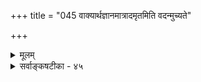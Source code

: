 +++
title = "045 वाक्यार्थज्ञानमात्रादमृतमिति वदन्मुच्यते"

+++
<details><summary>मूलम्</summary>

वाक्यार्थज्ञानमात्रादमृतमिति वदन्मुच्यते किं श्रुतेऽस्मिन् बाढं चेन्मानबाधस्स यदनुभवति प्रागिवाद्यापि दुःखम् ।  
ध्यानादीनां विधानं भवति च वितथं तन्न युक्तं न चेष्टं ध्यानाद्यङ्गाढ्यशब्दोदितचरममतेर्नाधिकं वः प्रकाश्यम् ॥ ४५ ॥
</details>

<details><summary>सर्वाङ्कषटीका - ४५</summary>

एवं प्राचीनमद्वैतमतद्वयं निराकृत्य, अन्तिमं शाब्दापरोक्षवादं निराकरोति - वाक्यार्थेत्यादि। वाक्यार्थ- **ज्ञानमात्रात्** =‘तत्त्वमसि' **इत्यादिवाक्यजन्यब्रह्मात्मैक्यज्ञानादेवअमृतम्** = मोक्षः भवतिइति वदन्भवान्, **अस्मिन्** = एतादृशवाक्ये श्रुते मुच्यते **किम्** = संसारबन्धात् मुक्तो भवति किम् ? बाढं चेत् 'सत्यम्, भवति' इति चेत्, **मानबाधः** = प्रत्यक्षविरोधः, **यत्** = **यस्मात्सः** = **तादृशश्रवणजन्यज्ञानवान्प्रागिव** = तादृशवाक्यश्रवणात् पूर्वं यथा, **तथैवअद्यापि** = **श्रवणानन्तरमपिदुःखम्** = संसारदुःखम् अनुभवति, तस्मात्मानबाधः इत्यन्वयः ॥ 

[[267]] 

ध्यानादीनां विधानं भवति च वितथं, तन्न युक्तं न चेष्टं 

ध्यानाद्यङ्गाढ्यशब्दोदितचरममतेर्नाधिकं वः प्रकाश्यम् ॥45॥ 

 

अयमाशयः - 'द्वितीयाद्वै भयं भवति' (बृ. 3-4-2 ) इति भेदज्ञानमेव भयकारणमुच्यते । स एव संसारः, बन्ध इति च कथ्यते । अद्वितीयत्वज्ञानमेव **एतद्भयनिवृत्तिकारणम्** = बन्धनिवृत्तिकाणम् । बन्धनिवृत्तिरेव चामृतत्त्वमित्यपि सिद्धम् । अतश्च 'तत्त्वमसि' 'अयमात्मा ब्रह्म' (बृ.6-4-5 ) इत्यादि - ब्रह्माद्वैतज्ञानमेव **मुक्तिहेतुः** =बन्धनिवृत्तिहेतुः सिद्धः । 'आत्मा वा अरे द्रष्टव्यः श्रोतव्यो मन्तव्यो निदिध्यासितव्यः' (बृ.4-4-5, 6-5-6 ) इत्यत्रोक्तं श्रवणं चाद्वैतवाक्यश्रवणमेवात्मदर्शनहेतुः प्रतिपाद्यते । श्रवणजन्यमेतद्ज्ञानमेव वाक्यजन्यवाक्यार्थज्ञानं मुक्तिहेतुरुच्यते । अत्रैवं प्रश्नः - वाक्यजन्यमेतादृशज्ञानं तादृशवाक्यं श्रुतवतः व्युत्पन्नस्य सर्वस्यापि जायते । तत्राप्रामाण्यादिज्ञानमपि नास्त्येव । अथापि तस्य बन्धनिवृत्तिः तावन्मात्रादेव भवति वा? यदि भवतीत्युच्यते; कस्यापि तथा नानुभवः किल; पूर्ववदेव संसारबन्धस्तथैवानुभूयते किल । अत इदमनुभवविरुद्धम् ॥ 

1 

ननु उक्तमत्र समाधानम् – ' नावगतब्रह्मात्मभावस्य यथा पूर्वं संसारित्वम् । यस्य तु यथापूर्वं संसारित्वम्, नासाववगतब्रह्मात्मभावः' इतीति चेत्तत्राह - ध्यानादीनामित्यादि । आदिना मननग्रहणम् । ‘श्रोतव्यः' इत्युक्तवाक्यजन्यवाक्यार्थज्ञानमात्रेण यदि संसारनिवृत्तिः, तर्हि ‘मन्तव्यः निदिध्यासितव्यः', इति मननध्यानयोः विधानं **वितथम्** = व्यर्थं भवति । तत् न **युक्तम्** = श्रुतिवाक्यस्य वैयर्थ्यं न हि युक्तम् । यूपादित्यादिवाक्यवत् गत्यन्तराभावे किं कर्तुं शक्यते ? इत्यत्र – न इष्टं **च** = नाङ्गीकृतं चेति ॥ 

दार्शनिकस्तु भामतीकारः, ‘शतशः संस्कृतमपि कलमबीजं न हि यवाङ्कुरं जनयेत्' इति न्यायेन शब्दस्यापरोक्षजनकत्वासंभवं पश्यन्, मानसमेवापरोक्षं ज्ञानमित्याह । यद्यपि श्रीशङ्कराचार्यैः परोक्षज्ञानम् अपरोक्षभ्रमनिवर्तकं न भवेत् - इति वादः नाङ्गीकृतः । अत एव ' वेदप्रमाणजनितब्रह्मात्मभावस्य संसारनिवृत्तिरवश्यं भवेत्' इति वेदोपर्येव भारो निक्षिप्यते तैः । अत एवात्र पूर्वंम् (श्लो. 43 ) परोक्षादपि प्रत्यक्षबाधः उपपादितः । अतोऽत्र शाब्दापरोक्षवादस्य नास्त्यावश्यकता; तथापि, 'परोक्षत्वापरोक्षत्वे न प्रमाणस्वरूपकृते; किन्तु प्रमेयस्वरूपकृते' इति बौद्धवादमवलम्ब्य शब्दस्यापरोक्षजनकत्वं विवरणकृता साध्यते । आहत्य च, पक्षत्रयेऽपि ध्यानमननयोस्सार्थक्यम् । भेदवासनाया बहोः कालादेव रूढमूलत्वात् श्रवणमात्रेण भेदवासनाधीनो भ्रमो न निवर्तेत । अतः पुनः पुनः श्रवणं मननं ध्यानं चावश्यकमेवेति न वैयर्थ्यमित्यत्राह – ध्यानादीति । ध्यानादिभिः अङ्गैः **आढ्येन** = प्राप्तबलेन शब्देन **उदिता** = उत्पन्ना या **चरमा** = अन्तिमा **मतिः** = अपरोक्षरूपं ज्ञानम्, तस्यापि **प्रकाश्यम्** = प्रकाशनीयम्, **अधिकम्** = अधिकांशः 

निर्विशेषवादिनस्तव **न** = न भवत्येव । प्राथमिक श्रवणजन्यज्ञानापेक्षया मनननिदिध्यासनयोः अधिकविषयत्वे, ताभ्यां प्रथमोत्पन्नज्ञानस्य पोषणं न सर्वथा भवेत्, भिन्नविषयकत्वात् । निर्विशेषवादे ब्रह्मविषयकज्ञानेषु तारतम्यादिकं न संभवति । एवम् अधिकविषयत्वाभावे सति प्राथमिकं ज्ञानं न भ्रमनिवर्तकम्, अन्तिमं तु 

 

[[268]] 

निवर्तकमिति कथं युज्यते ? परोक्षत्वापरोक्षत्वे तु न प्रयोजके इति च दर्शितमेव ( श्लो. 43 ) ! निरस्यते च समनन्तरश्लोक एव शब्दापरोक्षवादोऽपि । अतश्च वाक्यार्थज्ञानमपि न मोक्षसाधनम्, किन्तु भक्तिरूपापन्नमुपासनात्मकं ज्ञानमेव । दूराद्वा रज्जुं पश्यन् 'अयं सर्पः' इति भ्राम्यति पुरुषः । समीपमुपसर्पन्, 'नायं सर्पः, किन्तु रज्जुः' इति निश्चिनोति । दीर्घत्वादिसामान्याकारदर्शनेन भ्रमः । सर्पत्वादिविशेषाकारदर्शनेन च भ्रमनिवृत्तिः । एवञ्च भ्रमसंशयादिकम्, तन्निवृत्तिर्वा वस्तुनस्सधर्मकत्व एव संभवेत् । ब्रह्म तु निर्विशेषम् । तत्रोत्पन्नं ज्ञानं सर्वदैकरूपमेव भवेत् । एवं सति प्रथमोत्पन्नं ज्ञानं न संसारभ्रमनिवर्तकम्, अनन्तरमुत्पन्नं तु निवर्तकमित्येवं विभागो निर्विशेषवादे दुरुपपाद एव ॥ 

अत्रायमाशयः परेषाम् – ध्यानादीनामुपयोगे पक्षत्रयं दृश्यते । प्रथमः पक्षः श्रीमदाचार्याणाम्— उत्तमसंस्कारवतां सकृच्छ्रवणेनापि बन्धनिवृत्तिर्भवेत् । न्यूनसंस्कारवताम् अधिकारिभेदेन असकृच्छ्रवणम्, श्रवणमनने, श्रवणमनननिदिध्यासनानि चावश्यकानि । 'प्रज्ञामान्द्यं भवेद्येषां तेषां न श्रुतिमात्रतः । स्यादखण्डाकारवृत्तिः विना तु मननादिना । श्रवणान्मननाद्ध्यानात्तात्पर्येण निरन्तरम् । बुद्धेः सूक्ष्मत्वमायाति ततो वस्तू पलब्धये ॥' (स.सि.सं. 809, 810 ) इत्यादाविदं स्पष्टम् । अत्र श्रवणमननध्यानादीनां त्रयाणामपि दर्शनार्थत्वमविशेषेणैवोक्तम्। सूत्रभाष्येऽपि 'मनननिदिध्यासनयोरपि श्रवणवदवगत्यर्थत्वात्' (ब्र.सू.भा. 1- 1-4. शं.) इति श्रवणवदेव इतरेषामपि स्वतंत्रताभिहिता । एतद्विवरणरूपावेव सर्ववेदान्तसिद्धान्तसारसंग्रहश्लोकौ । परमात्मनो जीवात्मनश्च मध्ये मायैव जगन्मोहिनी यवनिका । 'गुणमयी मम माया' ( गी. 7- 14 ) इति वचनं को वा वेदान्ती विस्मरति ॥ 

परन्तु 'सा दुरत्यया' इत्युक्तं तु प्रायः बहवो विसस्मरुरिव यस्यैवेदं फलं तर्कदूरमपि वेदान्तशास्त्रं तर्कशास्त्रादपि शतगुणं तर्कीकृतम् । मायाया अव्यक्तपदवाच्यायाः व्यक्तं प्रथमं तत्त्वम् 'बुद्धिः' इत्युच्यते । बुद्धिरेव जीवानां प्रथमा माया । अस्य परमसत्यभूतस्य प्रत्यक्षं निदर्शनम् - आचार्यग्रन्थानन्तरकालिकी व्याख्यानपरंपरा ॥ 

तत्र पञ्चपादिकाविवरणकारः प्रकाशात्मयतिः 'तत्त्वमसि' इति शब्द एवात्मापरोक्षं जनयतीति शंकरानन्तरम् साधयन् 'शब्दापरोक्षवादी' इति प्रथामवाप । सोऽयं द्वितीयः पक्षः । अन्यश्च महादार्शनिक इति प्रसिद्धो वाचस्पतिमिश्रः भामतीकारः शब्दस्य परोक्षज्ञानसाधनस्यापरोक्षज्ञानजनकत्वासंभवं जानन्, आत्मापरोक्षं मानसं वदन् 'मण्डनमिश्रानुकारी मानसापरोक्षवादी' इति प्रथामवाप । सोऽयं तृतीयः पक्षः । इदं व्याख्यानद्वयम् 'विवरणप्रस्थानम्', 'भामतीप्रस्थानम्' इति व्यवह्रियते । तत्र प्रथमव्याख्यापक्षे – सत्यम् ; प्राथमिकं वेदान्तवाक्यश्रवणजन्यं ज्ञानं न संसारनिवर्तनक्षममेव । परं तु संसारो हि अपरोक्षभ्रमरूपः, वाक्यजन्यं ज्ञानं तु परोक्षं ज्ञानम् । परोक्षं ज्ञानम् अपरोक्षभ्रमनिवर्तकं कथं भवेत् ? अतः मनननिदिसम्बद्धम् ध्यासनोपोद्बलितं तु पूर्वश्रुतवाक्यजन्यं ज्ञानमपरोक्षतां प्राप्नोति । तस्य पूर्वश्रुतवाक्यमेव करणम् । स्वतः परोक्षज्ञानसाधनमपि शब्दः मनननिदिध्यासनसंस्कृतः अपरोक्षज्ञानसाधनं भवति । 'औपनिषदं पुरुषम् ' (बृ. 5-9-26) इति परमात्मनः औपनिषदत्वश्रवणात् । उपनिषदेकगम्य त्वं सर्ववेदान्तिसंमतम् । परन्तु उपनिषत्पदं ब्रह्मविद्यापरम् । शाब्दापरोक्षवादस्तु बौद्धवासनामूल इति स्पष्टम् ॥ ४५ ॥
</details>
